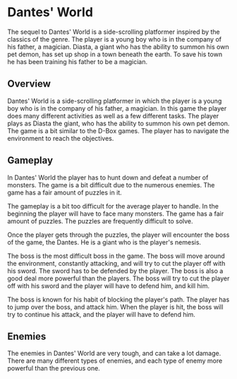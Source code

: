 # Dantes' World

The sequel to Dantes' World is a side-scrolling platformer inspired by the classics of the genre. The player is a young boy who is in the company of his father, a magician. Diasta, a giant who has the ability to summon his own pet demon, has set up shop in a town beneath the earth. To save his town he has been training his father to be a magician.

## Overview

Dantes' World is a side-scrolling platformer in which the player is a young boy who is in the company of his father, a magician. In this game the player does many different activities as well as a few different tasks. The player plays as Diasta the giant, who has the ability to summon his own pet demon. The game is a bit similar to the D-Box games. The player has to navigate the environment to reach the objectives.

## Gameplay

In Dantes' World the player has to hunt down and defeat a number of monsters. The game is a bit difficult due to the numerous enemies. The game has a fair amount of puzzles in it.

The gameplay is a bit too difficult for the average player to handle. In the beginning the player will have to face many monsters. The game has a fair amount of puzzles. The puzzles are frequently difficult to solve.

Once the player gets through the puzzles, the player will encounter the boss of the game, the Dantes. He is a giant who is the player's nemesis.

The boss is the most difficult boss in the game. The boss will move around the environment, constantly attacking, and will try to cut the player off with his sword. The sword has to be defended by the player. The boss is also a good deal more powerful than the players. The boss will try to cut the player off with his sword and the player will have to defend him, and kill him.

The boss is known for his habit of blocking the player's path. The player has to jump over the boss, and attack him. When the player is hit, the boss will try to continue his attack, and the player will have to defend him.

## Enemies

The enemies in Dantes' World are very tough, and can take a lot damage. There are many different types of enemies, and each type of enemy more powerful than the previous one.